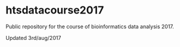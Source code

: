# htsdatacourse2017
Public repository for the course of bioinformatics data analysis 2017.

Updated 3rd/aug/2017
